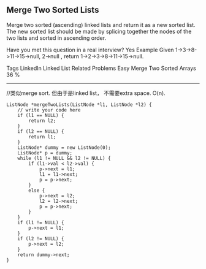 ## Merge Two Sorted Lists  ##

Merge two sorted (ascending) linked lists and return it as a new sorted list. The new sorted list should be made by splicing together the nodes of the two lists and sorted in ascending order.

Have you met this question in a real interview? Yes
Example
Given 1->3->8->11->15->null, 2->null , return 1->2->3->8->11->15->null.

Tags 
LinkedIn Linked List
Related Problems 
Easy Merge Two Sorted Arrays 36 %

----------
//类似merge sort. 但由于是linked list， 不需要extra space. O(n).

	ListNode *mergeTwoLists(ListNode *l1, ListNode *l2) {
	    // write your code here
	    if (l1 == NULL) {
	        return l2;
	    }
	    if (l2 == NULL) {
	        return l1;
	    }
	    ListNode* dummy = new ListNode(0);
	    ListNode* p = dummy;
	    while (l1 != NULL && l2 != NULL) {
	        if (l1->val < l2->val) {
	            p->next = l1;
	            l1 = l1->next;
	            p = p->next;
	        }
	        else {
	            p->next = l2;
	            l2 = l2->next;
	            p = p->next;
	        }
	    }
	    if (l1 != NULL) {
	        p->next = l1;
	    } 
	    if (l2 != NULL) {
	        p->next = l2;
	    }
	    return dummy->next;
	}